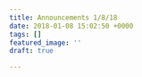 ```yaml
---
title: Announcements 1/8/18
date: 2018-01-08 15:02:50 +0000
tags: []
featured_image: ''
draft: true

---
```


